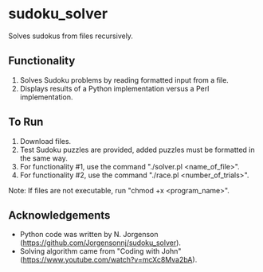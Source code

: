 # sudoku_solver
Solves sudokus from files recursively.

## Functionality
1) Solves Sudoku problems by reading formatted input from a file.
2) Displays results of a Python implementation versus a Perl implementation.

## To Run
1) Download files.
2) Test Sudoku puzzles are provided, added puzzles must be formatted in the same way.
3) For functionality #1, use the command "./solver.pl <name_of_file>".
4) For functionality #2, use the command "./race.pl <number_of_trials>".

Note: If files are not executable, run "chmod +x <program_name>".

## Acknowledgements
- Python code was written by N. Jorgenson (https://github.com/Jorgensonnj/sudoku_solver).
- Solving algorithm came from "Coding with John"(https://www.youtube.com/watch?v=mcXc8Mva2bA).


